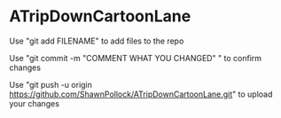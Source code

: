 # ATripDownCartoonLane


Use "git add FILENAME" to add files to the repo


Use "git commit -m "COMMENT WHAT YOU CHANGED" " to confirm changes


Use "git push -u origin https://github.com/ShawnPollock/ATripDownCartoonLane.git" to upload your changes

